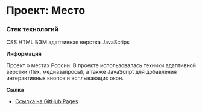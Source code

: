 # Проект: Место

### Стек технологий
CSS
HTML
БЭМ
адаптивная верстка
JavaScrips

**Информация**

Проект о местах России.
В проекте использовалась техники адаптивной верстки (flex, медиазапросы), а также JavaScript для добавления интерактивных кнопок и всплывающих окон.

**Сылка**

* [Ссылка на GitHub Pages](https://vadimkoenen.github.io/mesto/)



